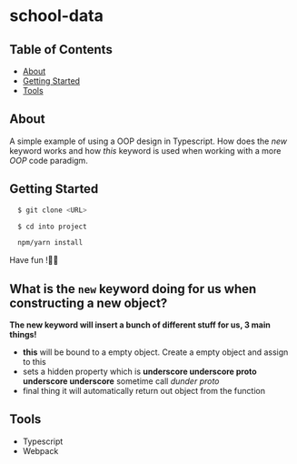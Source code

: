 # school-data

## Table of Contents

- [About](#about)
- [Getting Started](#getting_started)
- [Tools](#tools)

## About <a name = "about"></a>

A simple example of using a OOP design in Typescript.
How does the _new_ keyword works and how _this_ keyword is used when working with a more _OOP_ code paradigm.

## Getting Started <a name = "getting_started"></a>

```bash
  $ git clone <URL>

  $ cd into project

  npm/yarn install

```

Have fun !✌🏻

## What is the `new` keyword doing for us when constructing a new object?

**The new keyword will insert a bunch of different stuff for us, 3 main things!**

- **this** will be bound to a empty object. Create a empty object and assign to this
- sets a hidden property which is **underscore underscore proto underscore underscore** sometime call _dunder proto_
- final thing it will automatically return out object from the function

## Tools <a name = "tools"></a>

- Typescript
- Webpack
